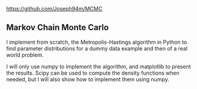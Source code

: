 https://github.com/Joseph94m/MCMC

##  Markov Chain Monte Carlo    

I implement from scratch, the Metropolis-Hastings algorithm in Python to find parameter distributions for a dummy data example and then of a real world problem.    

I will only use numpy to implement the algorithm, and matplotlib to present the results. Scipy can be used to compute the density functions when needed, but I will also show how to implement them using numpy.

